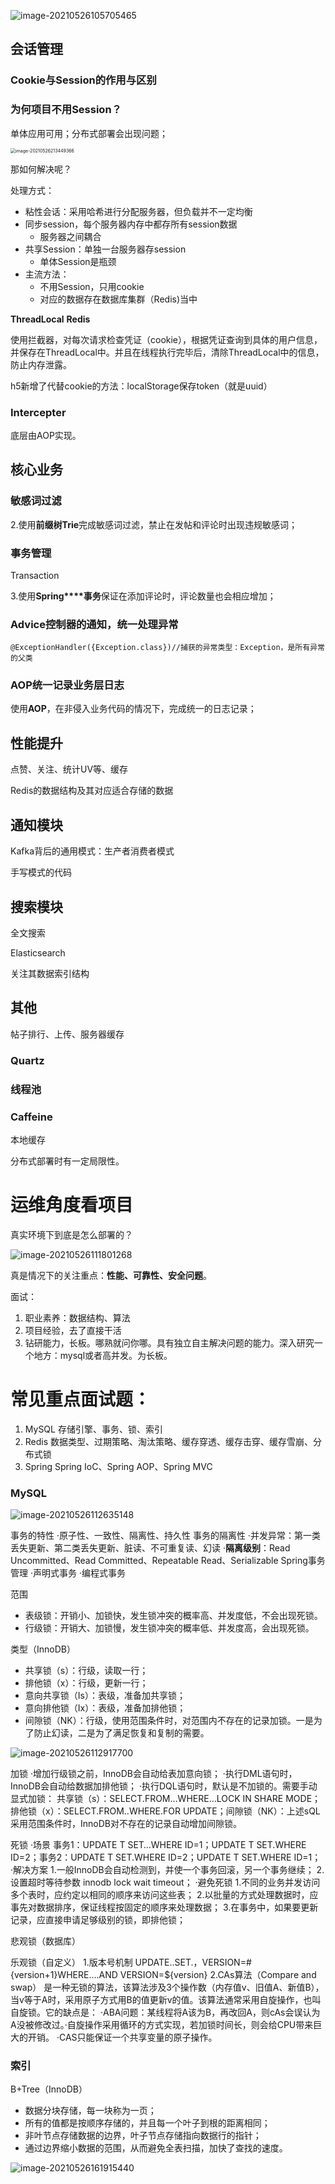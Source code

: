 ![image-20210526105705465](项目总结.assets/image-20210526105705465.png)

## 会话管理

### Cookie与Session的作用与区别



### 为何项目不用Session？

单体应用可用；分布式部署会出现问题；

<img src="项目总结.assets/image-20210526213449366.png" alt="image-20210526213449366" style="zoom:50%;" />

那如何解决呢？

处理方式：

- 粘性会话：采用哈希进行分配服务器，但负载并不一定均衡
- 同步session，每个服务器内存中都存所有session数据
  - 服务器之间耦合
- 共享Session：单独一台服务器存session
  - 单体Session是瓶颈
- 主流方法：
  - 不用Session，只用cookie
  - 对应的数据存在数据库集群（Redis)当中

**ThreadLocal**   **Redis**

使用拦截器，对每次请求检查凭证（cookie），根据凭证查询到具体的用户信息，并保存在ThreadLocal中。并且在线程执行完毕后，清除ThreadLocal中的信息，防止内存泄露。

h5新增了代替cookie的方法：localStorage保存token（就是uuid）





### Intercepter

底层由AOP实现。

## 核心业务

### 敏感词过滤

  2.使用**前缀树Trie**完成敏感词过滤，禁止在发帖和评论时出现违规敏感词；  

### 事务管理

Transaction

  3.使用**Spring****事务**保证在添加评论时，评论数量也会相应增加；  

### Advice控制器的通知，统一处理异常

```
@ExceptionHandler({Exception.class})//捕获的异常类型：Exception，是所有异常的父类
```

### AOP统一记录业务层日志

使用**AOP**，在非侵入业务代码的情况下，完成统一的日志记录；

## 性能提升

点赞、关注、统计UV等、缓存

Redis的数据结构及其对应适合存储的数据



## 通知模块

Kafka背后的通用模式：生产者消费者模式

手写模式的代码



## 搜索模块

全文搜索

Elasticsearch

关注其数据索引结构



## 其他

帖子排行、上传、服务器缓存

### Quartz



### 线程池



### Caffeine

本地缓存

分布式部署时有一定局限性。





# 运维角度看项目

真实环境下到底是怎么部署的？

![image-20210526111801268](项目总结.assets/image-20210526111801268.png)

真是情况下的关注重点：**性能、可靠性、安全问题**。



面试：

1. 职业素养：数据结构、算法
2. 项目经验，去了直接干活
3. 钻研能力，长板。哪熟就问你哪。具有独立自主解决问题的能力。深入研究一个地方：mysql或者高并发。为长板。



# 常见重点面试题：

1. MySQL
	存储引擎、事务、锁、索引
2. Redis
    数据类型、过期策略、淘汰策略、缓存穿透、缓存击穿、缓存雪崩、分布式锁
3. Spring
    Spring IoC、Spring AOP、Spring MVC



### MySQL

![image-20210526112635148](项目总结.assets/image-20210526112635148.png)

事务的特性
·原子性、一致性、隔离性、持久性
事务的隔离性
·并发异常：第一类丢失更新、第二类丢失更新、脏读、不可重复读、幻读
·**隔离级别**：Read Uncommitted、Read Committed、Repeatable Read、Serializable
Spring事务管理
·声明式事务
·编程式事务

范围

- 表级锁：开销小、加锁快，发生锁冲突的概率高、并发度低，不会出现死锁。
- 行级锁：开销大、加锁慢，发生锁冲突的概率低、并发度高，会出现死锁。

类型（InnoDB）

- 共享锁（s）：行级，读取一行；
- 排他锁（x）：行级，更新一行；
- 意向共享锁（Is）：表级，准备加共享锁；
- 意向排他锁（Ix）：表级，准备加排他锁；
- 间隙锁（NK）：行级，使用范围条件时，对范围内不存在的记录加锁。一是为了防止幻读，二是为了满足恢复和复制的需要。

![image-20210526112917700](项目总结.assets/image-20210526112917700.png)

加锁
·增加行级锁之前，InnoDB会自动给表加意向锁；
·执行DML语句时，InnoDB会自动给数据加排他锁；
·执行DQL语句时，默认是不加锁的。需要手动显式加锁：
共享锁（s）：SELECT.FROM…WHERE…LOCK IN SHARE MODE；排他锁（x）：SELECT.FROM..WHERE.FOR UPDATE；间隙锁（NK）：上述sQL采用范围条件时，InnoDB对不存在的记录自动增加间隙锁。

死锁
·场景
事务1：UPDATE T SET…WHERE ID=1；UPDATE T SET.WHERE ID=2；事务2：UPDATE T SET.WHERE ID=2；UPDATE T SET.WHERE ID=1；
·解决方案
1.一般InnoDB会自动检测到，并使一个事务回滚，另一个事务继续；
2.设置超时等待参数 innodb lock wait timeout；
·避免死锁
1.不同的业务并发访问多个表时，应约定以相同的顺序来访问这些表；
2.以批量的方式处理数据时，应事先对数据排序，保证线程按固定的顺序来处理数据；
3.在事务中，如果要更新记录，应直接申请足够级别的锁，即排他锁；

悲观锁（数据库）

乐观锁（自定义）
1.版本号机制
UPDATE..SET.，VERSION=#{version+1}WHERE.…AND VERSION=${version}
2.CAs算法（Compare and swap）
是一种无锁的算法，该算法涉及3个操作数（内存值v、旧值A、新值B），当v等于A时，采用原子方式用B的值更新v的值。该算法通常采用自旋操作，也叫自旋锁。它的缺点是：
·ABA问题：某线程将A该为B，再改回A，则cAs会误认为A没被修改过。·自旋操作采用循环的方式实现，若加锁时间长，则会给CPU带来巨大的开销。
·CAS只能保证一个共享变量的原子操作。



### 索引

B+Tree（InnoDB）

- 数据分块存储，每一块称为一页；
- 所有的值都是按顺序存储的，并且每一个叶子到根的距离相同；
- 非叶节点存储数据的边界，叶子节点存储指向数据行的指针；
- 通过边界缩小数据的范围，从而避免全表扫描，加快了查找的速度。

![image-20210526161915440](项目总结.assets/image-20210526161915440.png)


